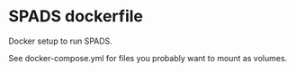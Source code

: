 SPADS dockerfile
================

Docker setup to run SPADS.

See docker-compose.yml for files you probably want to mount as volumes.
